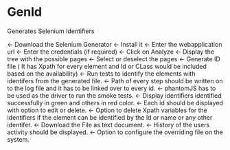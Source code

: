 # GenId
Generates Selenium Identifiers 

 ← Download the Selenium Generator
 ← Install it
 ← Enter the webapplication url
 ← Enter the credentials (if required)
 ← Click on Analyze
 ← Display the tree with the possible pages
 ← Select or deselect the pages
 ← Generate ID file ( It has Xpath for every element and Id or CLass would be included based on the availability)
 ← Run tests to identify the elements with identifers from the generated file.
 ← Path of every step should be written on to the log file and it has to be linked over to every id.
 ← phantomJS has to be used as the driver to run the smoke tests.
 ← Display identifiers identified successfully in green and others in red color.
 ← Each id should be displayed with option to edit or delete.
 ← Option to delete Xpath variables for the identifiers if the element can be identified by the Id or name or any other identifer.
 ← Download the File as text document.
 ← History of the users activity should be displayed.
 ← Option to configure the overriding file on the system.
 
